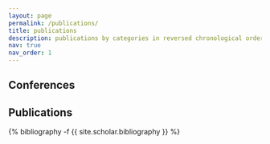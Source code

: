 ```yaml
---
layout: page
permalink: /publications/
title: publications
description: publications by categories in reversed chronological order. generated by jekyll-scholar.
nav: true
nav_order: 1
---
```

## Conferences 



## Publications 
<!-- _pages/publications.md -->

<div class="publications">

{% bibliography -f {{ site.scholar.bibliography }} %}

</div>
